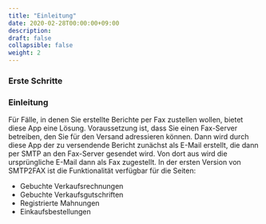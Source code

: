 ```yaml
---
title: "Einleitung"
date: 2020-02-28T00:00:00+09:00
description: 
draft: false
collapsible: false
weight: 2
---
```

### Erste Schritte

### Einleitung

Für Fälle, in denen Sie erstellte Berichte per Fax zustellen wollen, bietet diese App eine Lösung.
Voraussetzung ist, dass Sie einen Fax-Server betreiben, den Sie für den Versand adressieren können. Dann wird durch diese App der zu versendende Bericht zunächst als E-Mail erstellt, die dann per SMTP an den Fax-Server gesendet wird. Von dort aus wird die ursprüngliche E-Mail dann als Fax zugestellt.
In der ersten Version von SMTP2FAX ist die Funktionalität verfügbar für die Seiten:
- Gebuchte Verkaufsrechnungen
- Gebuchte Verkaufsgutschriften
- Registrierte Mahnungen
- Einkaufsbestellungen


